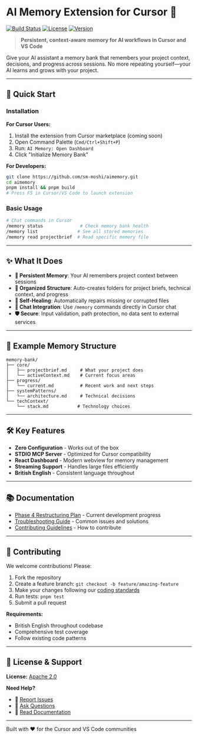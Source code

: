 # AI Memory Extension for Cursor 🐹

[![Build Status](https://img.shields.io/github/actions/workflow/status/sm-moshi/aimemory/ci.yml?branch=main)](https://github.com/sm-moshi/aimemory/actions)
[![License](https://img.shields.io/github/license/sm-moshi/aimemory)](LICENSE)
[![Version](https://img.shields.io/github/package-json/v/sm-moshi/aimemory/main)](package.json)

> **Persistent, context-aware memory for AI workflows in Cursor and VS Code**

Give your AI assistant a memory bank that remembers your project context, decisions, and progress across sessions. No more repeating yourself—your AI learns and grows with your project.

---

## 🚀 Quick Start

### Installation

**For Cursor Users:**

1. Install the extension from Cursor marketplace (coming soon)
2. Open Command Palette (`Cmd/Ctrl+Shift+P`)
3. Run: `AI Memory: Open Dashboard`
4. Click "Initialize Memory Bank"

**For Developers:**

```bash
git clone https://github.com/sm-moshi/aimemory.git
cd aimemory
pnpm install && pnpm build
# Press F5 in Cursor/VS Code to launch extension
```

### Basic Usage

```bash
# Chat commands in Cursor
/memory status              # Check memory bank health
/memory list               # See all stored memories
/memory read projectbrief  # Read specific memory file
```

---

## ✨ What It Does

- **🧠 Persistent Memory**: Your AI remembers project context between sessions
- **📁 Organized Structure**: Auto-creates folders for project briefs, technical context, and progress
- **🔄 Self-Healing**: Automatically repairs missing or corrupted files
- **💬 Chat Integration**: Use `/memory` commands directly in Cursor chat
- **🛡️ Secure**: Input validation, path protection, no data sent to external services

---

## 📖 Example Memory Structure

```text
memory-bank/
├── core/
│   ├── projectbrief.md     # What your project does
│   └── activeContext.md    # Current focus areas
├── progress/
│   └── current.md          # Recent work and next steps
├── systemPatterns/
│   └── architecture.md     # Technical decisions
└── techContext/
    └── stack.md           # Technology choices
```

---

## 🛠️ Key Features

- **Zero Configuration** - Works out of the box
- **STDIO MCP Server** - Optimized for Cursor compatibility
- **React Dashboard** - Modern webview for memory management
- **Streaming Support** - Handles large files efficiently
- **British English** - Consistent language throughout

---

## 📚 Documentation

- [Phase 4 Restructuring Plan](docs/phase-4-restructuring-plan.md) - Current development progress
- [Troubleshooting Guide](docs/guides/TROUBLESHOOTING.md) - Common issues and solutions
- [Contributing Guidelines](CONTRIBUTING.md) - How to contribute

---

## 🤝 Contributing

We welcome contributions! Please:

1. Fork the repository
2. Create a feature branch: `git checkout -b feature/amazing-feature`
3. Make your changes following our [coding standards](docs/guides/CODING_STANDARDS.md)
4. Run tests: `pnpm test`
5. Submit a pull request

**Requirements:**

- British English throughout codebase
- Comprehensive test coverage
- Follow existing code patterns

---

## 📄 License & Support

**License:** [Apache 2.0](LICENSE)

**Need Help?**

- 🐛 [Report Issues](https://github.com/sm-moshi/aimemory/issues)
- 💬 [Ask Questions](https://github.com/sm-moshi/aimemory/discussions)
- 📖 [Read Documentation](docs/)

---

Built with ❤️ for the Cursor and VS Code communities
